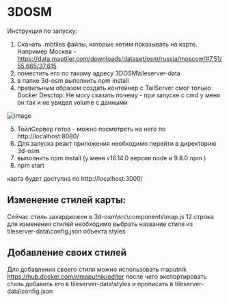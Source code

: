 # 3DOSM

Инструкция по запуску:
1) Скачать .mbtiles файлы, которые хотим показывать на карте. Например Москва - https://data.maptiler.com/downloads/dataset/osm/russia/moscow/#7.51/55.665/37.615
2) поместить его по такому адресу 3DOSM\tileserver-data
3) в папке 3d-osm выполнить npm install
4) правильным образом создать контейнер с TailServer смог только Docker Desctop. Не могу сказать почему - при запуске с cmd у меня он так и не увидел volume с данными

 ![image](https://github.com/GreatKing4615/3DOSM/assets/59148289/8e20aace-4f44-4737-b385-e8d36dbd5858)

5) ТейлСервер готов - можно посмотреть на него по http://localhost:8080/
6) Для запуска реакт приложения необходимо перейти в директорию 3d-osm
7) выполнить npm install (у меня v16.14.0 версия node и 9.8.0 npm )
8) npm start

карта будет доступна по http://localhost:3000/

## Изменение стилей карты:
Сейчас стиль захардкожен в 3d-osm\src\components\map.js 12 строка
для изменения стилей необходимо выбрать название стиля из tileserver-data\config.json объекта styles

## Добавление своих стилей
Для добавления своего стиля можно использовать maputnik
https://hub.docker.com/r/maputnik/editor
после чего экспортировать стиль
добавить его в tileserver-data\styles
и прописать в tileserver-data\config.json
